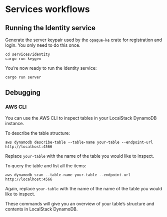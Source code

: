 # Services workflows

## Running the Identity service

Generate the server keypair used by the `opaque-ke` crate for registration and login. You only need to do this once.

```
cd services/identity
cargo run keygen
```

You’re now ready to run the Identity service:

```
cargo run server
```

## Debugging

### AWS CLI

You can use the AWS CLI to inspect tables in your LocalStack DynamoDB instance.

To describe the table structure:

```
aws dynamodb describe-table --table-name your-table --endpoint-url http://localhost:4566
```

Replace `your-table` with the name of the table you would like to inspect.

To query the table and list all the items:

```
aws dynamodb scan --table-name your-table --endpoint-url http://localhost:4566
```

Again, replace `your-table` with the name of the name of the table you would like to inspect.

These commands will give you an overview of your table’s structure and contents in LocalStack DynamoDB.
